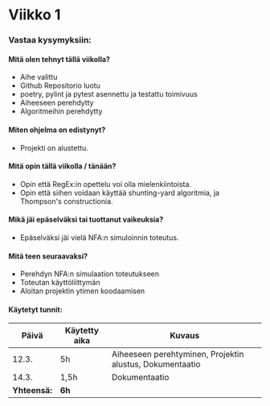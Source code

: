 # Viikko 1

### Vastaa kysymyksiin:

#### Mitä olen tehnyt tällä viikolla?

- Aihe valittu
- Github Repositorio luotu
- poetry, pylint ja pytest asennettu ja testattu toimivuus
- Aiheeseen perehdytty
- Algoritmeihin perehdytty

#### Miten ohjelma on edistynyt?

- Projekti on alustettu.

#### Mitä opin tällä viikolla / tänään?

- Opin että RegEx:in opettelu voi olla mielenkiintoista.
- Opin että siihen voidaan käyttää shunting-yard algoritmia, ja Thompson's constructionia.

#### Mikä jäi epäselväksi tai tuottanut vaikeuksia?

- Epäselväksi jäi vielä NFA:n simuloinnin toteutus.

#### Mitä teen seuraavaksi?

- Perehdyn NFA:n simulaation toteutukseen
- Toteutan käyttöliittymän
- Aloitan projektin ytimen koodaamisen

#### Käytetyt tunnit:

| **Päivä**     | **Käytetty aika** | **Kuvaus**                                               |
| ------------- | ----------------- | -------------------------------------------------------- |
| 12.3.         | 5h                | Aiheeseen perehtyminen, Projektin alustus, Dokumentaatio |
| 14.3.         | 1,5h              | Dokumentaatio                                            |
| **Yhteensä:** | **6h**            |                                                          |
